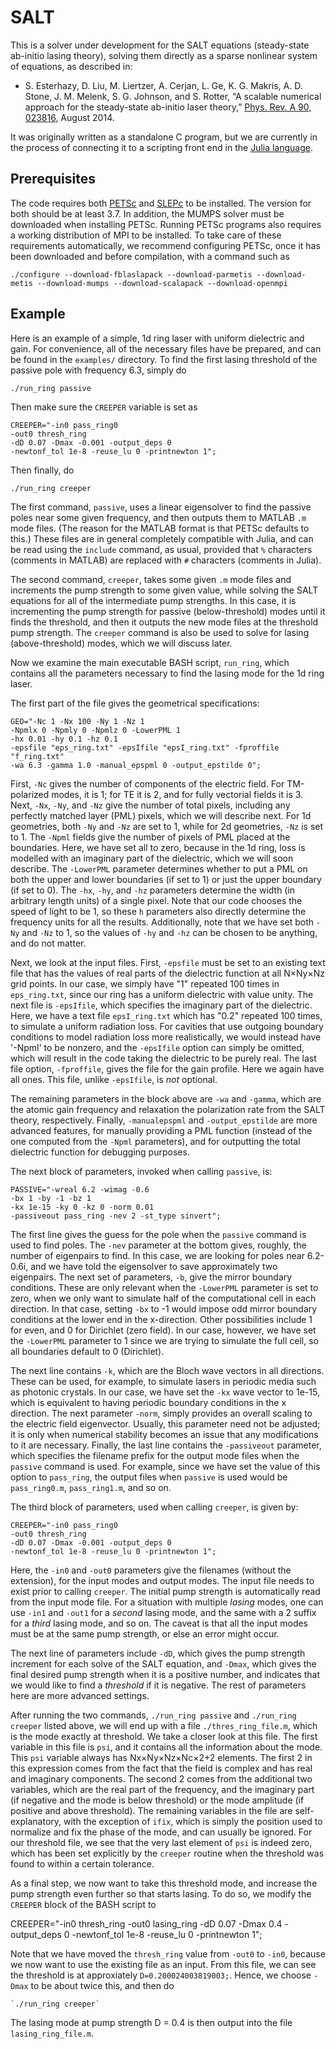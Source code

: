 # SALT

This is a solver under development for the SALT equations (steady-state
ab-initio lasing theory), solving them directly as a sparse nonlinear
system of equations, as described in:

* S. Esterhazy, D. Liu, M. Liertzer, A. Cerjan, L. Ge, K. G. Makris, A. D. Stone, J. M. Melenk, S. G. Johnson, and S. Rotter, “A scalable numerical approach for the steady-state ab-initio laser theory,” [Phys. Rev. A 90, 023816](http://journals.aps.org/pra/abstract/10.1103/PhysRevA.90.023816), August 2014.

It was originally written as a standalone C program, but we are 
currently in the process of connecting it to a scripting front end in
the [Julia language](http://julialang.org/).

## Prerequisites

The code requires both [PETSc](https://www.mcs.anl.gov/petsc/download/index.html) and [SLEPc](http://slepc.upv.es/) to be installed. The version for both should be at least 3.7. In addition, the MUMPS solver must be downloaded when installing PETSc. Running PETSc programs also requires a working distribution of MPI to be installed. To take care of these requirements automatically, we recommend configuring PETSc, once it has been downloaded and before compilation, with a command such as

    ./configure --download-fblaslapack --download-parmetis --download-metis --download-mumps --download-scalapack --download-openmpi

## Example

Here is an example of a simple, 1d ring laser with uniform dielectric and
gain. For convenience, all of the necessary files have be prepared, and can 
be found in the `examples/` directory. To find the first lasing threshold of
the passive pole with frequency 6.3, simply do

    ./run_ring passive

Then make sure the `CREEPER` variable is set as

    CREEPER="-in0 pass_ring0
    -out0 thresh_ring
    -dD 0.07 -Dmax -0.001 -output_deps 0
    -newtonf_tol 1e-8 -reuse_lu 0 -printnewton 1";

Then finally, do

    ./run_ring creeper

The first command, `passive`, uses a linear eigensolver to find the passive poles
near some given frequency, and then outputs them to MATLAB `.m` mode files. (The reason for the MATLAB format is that PETSc defaults to this.) These files
are in general completely compatible with Julia, and can be read using the
`include` command, as usual, provided that `%` characters (comments in MATLAB) are replaced with `#` characters (comments in Julia).

The second command, `creeper`, takes some given `.m` mode files and increments the pump strength to some given value, while solving the SALT equations for all of the intermediate pump strengths. In this case, it is incrementing the pump strength for passive (below-threshold) modes until it finds the threshold, and then it outputs the new mode files at the threshold pump strength. The `creeper` command is also be used to solve for lasing (above-threshold) modes, which we will discuss later.

Now we examine the main executable BASH script, `run_ring`, which contains all the parameters necessary to find the lasing
mode for the 1d ring laser. 

The first part of the file gives the geometrical specifications:

    GEO="-Nc 1 -Nx 100 -Ny 1 -Nz 1
    -Npmlx 0 -Npmly 0 -Npmlz 0 -LowerPML 1
    -hx 0.01 -hy 0.1 -hz 0.1
    -epsfile "eps_ring.txt" -epsIfile "epsI_ring.txt" -fproffile "f_ring.txt"
    -wa 6.3 -gamma 1.0 -manual_epspml 0 -output_epstilde 0";

First, `-Nc` gives the
number of components of the electric field. For TM-polarized modes, it is 1;
for TE it is 2, and for fully vectorial fields it is 3. Next, `-Nx`, `-Ny`,
and `-Nz` give the number of total pixels, including any perfectly matched layer (PML) pixels, which we will describe next. For 1d geometries, both `-Ny` and `-Nz` are set to 1, while for 2d geometries, `-Nz` is set to 1. The `-Npml` fields give the number of pixels of PML placed at the boundaries. Here, we have set all to zero, because in the 1d ring, loss is modelled with an imaginary part of the dielectric, which we will soon describe. The `-LowerPML` parameter determines whether to put a PML on both the upper and lower boundaries (if set to 1) or just the upper boundary (if set to 0). The `-hx`, `-hy`, and `-hz` parameters determine the width (in arbitrary length units) of a single pixel. Note that our code chooses the speed of light to be 1, so these `h` parameters also directly determine the frequency units for all the results. Additionally, note that we have set both `-Ny` and `-Nz` to 1, so the values of `-hy` and `-hz` can be chosen to be anything, and do not matter. 

Next, we look at the input files. First, `-epsfile` must be set to an existing
text file that has the values of real parts of the dielectric function at all N×Ny×Nz grid points. In our case, we simply have "1" repeated 100 times in `eps_ring.txt`, since our ring has a uniform dielectric with value unity. The next file is `-epsIfile`, which specifies the imaginary part of the dielectric. Here, we have a text file `epsI_ring.txt` which has "0.2" repeated 100 times, to simulate a uniform radiation loss. For cavities that use outgoing boundary conditions to model radiation loss more realistically, we would instead have '-Npml' to be nonzero, and the `-epsIfile` option can simply be omitted, which will result in the code taking the dielectric to be purely real. The last file option, `-fproffile`, gives the file for the gain profile. Here we again have all ones. This file, unlike `-epsIfile`, is *not* optional.

The remaining parameters in the block above are `-wa` and `-gamma`, which are the atomic gain frequency and relaxation the polarization rate from the SALT theory, respectively. Finally, `-manualepspml` and `-output_epstilde` are more advanced features, for manually providing a PML function (instead of the one computed from the `-Npml` parameters), and for outputting the total dielectric function for debugging purposes.

The next block of parameters, invoked when calling `passive`, is:

    PASSIVE="-wreal 6.2 -wimag -0.6
    -bx 1 -by -1 -bz 1
    -kx 1e-15 -ky 0 -kz 0 -norm 0.01
    -passiveout pass_ring -nev 2 -st_type sinvert"; 

The first line gives the guess for the pole when the `passive` command is used to find poles. The `-nev` parameter at the bottom gives, roughly, the number of eigenpairs to find. In this case, we are looking for poles near 6.2-0.6i, and we have told the eigensolver to save approximately two eigenpairs. The next set of parameters, `-b`, give the mirror boundary conditions. These are only relevant when the `-LowerPML` parameter is set to zero, when we only want to simulate half of the computational cell in each direction. In that case, setting `-bx` to -1 would impose odd mirror boundary conditions at the lower end in the x-direction. Other possibilities include 1 for even, and 0 for Dirichlet (zero field). In our case, however, we have set the `-LowerPML` parameter to 1 since we are trying to simulate the full cell, so all boundaries default to 0 (Dirichlet). 

The next line contains `-k`, which are the Bloch wave vectors in all directions. These can be used, for example, to simulate lasers in periodic media such as photonic crystals. In our case, we have set the `-kx` wave vector to 1e-15, which is equivalent to having periodic boundary conditions in the x direction. The next parameter `-norm`, simply provides an overall scaling to the electric field eigenvector. Usually, this parameter need not be adjusted; it is only when numerical stability becomes an issue that any modifications to it are necessary. Finally, the last line contains the `-passiveout` parameter, which specifies the filename prefix for the output mode files when the `passive` command is used. For example, since we have set the value of this option to `pass_ring`, the output files when `passive` is used would be `pass_ring0.m`, `pass_ring1.m`, and so on.

The third block of parameters, used when calling `creeper`, is given by:

    CREEPER="-in0 pass_ring0
    -out0 thresh_ring
    -dD 0.07 -Dmax -0.001 -output_deps 0
    -newtonf_tol 1e-8 -reuse_lu 0 -printnewton 1";

Here, the `-in0` and `-out0` parameters give the filenames (without the extension), for the input modes and output modes. The input file needs to exist prior to calling `creeper`. The initial pump strength is automatically read from the input mode file. For a situation with multiple *lasing* modes, one can use `-in1` and `-out1` for a *second* lasing mode, and the same with a 2 suffix for a *third* lasing mode, and so on. The caveat is that all the input modes must be at the same pump strength, or else an error might occur.

The next line of parameters include `-dD`, which gives the pump strength increment for each solve of the SALT equation, and `-Dmax`, which gives the final desired pump strength when it is a positive number, and indicates that we would like to find a *threshold* if it is negative. The rest of parameters here are more advanced settings.

After running the two commands, `./run_ring passive` and `./run_ring creeper` listed above, we will end up with a file `./thres_ring_file.m`, which is the mode exactly at threshold. We take a closer look at this file. The first variable in this file is `psi`, and it contains all the information about the mode. This `psi` variable always has Nx×Ny×Nz×Nc×2+2 elements. The first 2 in this expression comes from the fact that the field is complex and has real and imaginary components. The second 2 comes from the additional two variables, which are the real part of the frequency, and the imaginary part (if negative and the mode is below threshold) or the mode amplitude (if positive and above threshold). The remaining variables in the file are self-explanatory, with the exception of `ifix`, which is simply the position used to normalize and fix the phase of the mode, and can usually be ignored. For our threshold file, we see that the very last element of `psi` is indeed zero, which has been set explicitly by the `creeper` routine when the threshold was found to within a certain tolerance.

As a final step, we now want to take this threshold mode, and increase the pump strength even further so that starts lasing. To do so, we modify the `CREEPER` block of the BASH script to

CREEPER="-in0 thresh_ring
-out0 lasing_ring
-dD 0.07 -Dmax 0.4 -output_deps 0
-newtonf_tol 1e-8 -reuse_lu 0 -printnewton 1";

Note that we have moved the `thresh_ring` value from `-out0` to `-in0`, because we now want to use the existing file as an input. From this file, we can see the threshold is at approxiately `D=0.200024003819003;`. Hence, we choose `-Dmax` to be about twice this, and then do

    `./run_ring creeper`

The lasing mode at pump strength D = 0.4 is then output into the file `lasing_ring_file.m`.

